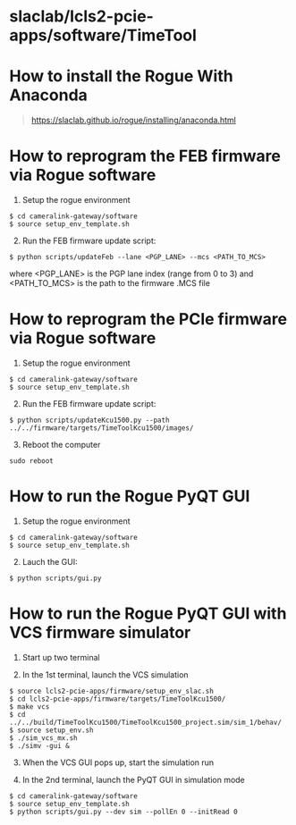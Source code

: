# slaclab/lcls2-pcie-apps/software/TimeTool

<!--- ######################################################## -->

# How to install the Rogue With Anaconda

> https://slaclab.github.io/rogue/installing/anaconda.html

<!--- ######################################################## -->

# How to reprogram the FEB firmware via Rogue software

1) Setup the rogue environment
```
$ cd cameralink-gateway/software
$ source setup_env_template.sh
```

2) Run the FEB firmware update script:
```
$ python scripts/updateFeb --lane <PGP_LANE> --mcs <PATH_TO_MCS>
```
where <PGP_LANE> is the PGP lane index (range from 0 to 3)
and <PATH_TO_MCS> is the path to the firmware .MCS file


<!--- ######################################################## -->

# How to reprogram the PCIe firmware via Rogue software

1) Setup the rogue environment
```
$ cd cameralink-gateway/software
$ source setup_env_template.sh
```

2) Run the FEB firmware update script:
```
$ python scripts/updateKcu1500.py --path ../../firmware/targets/TimeToolKcu1500/images/
```

3) Reboot the computer
```
sudo reboot
```

<!--- ######################################################## -->

# How to run the Rogue PyQT GUI

1) Setup the rogue environment
```
$ cd cameralink-gateway/software
$ source setup_env_template.sh
```

2) Lauch the GUI:
```
$ python scripts/gui.py
```

<!--- ######################################################## -->

# How to run the Rogue PyQT GUI with VCS firmware simulator

1) Start up two terminal

2) In the 1st terminal, launch the VCS simulation
```
$ source lcls2-pcie-apps/firmware/setup_env_slac.sh
$ cd lcls2-pcie-apps/firmware/targets/TimeToolKcu1500/
$ make vcs
$ cd ../../build/TimeToolKcu1500/TimeToolKcu1500_project.sim/sim_1/behav/
$ source setup_env.sh
$ ./sim_vcs_mx.sh
$ ./simv -gui &
```

3) When the VCS GUI pops up, start the simulation run

4) In the 2nd terminal, launch the PyQT GUI in simulation mode
```
$ cd cameralink-gateway/software
$ source setup_env_template.sh
$ python scripts/gui.py --dev sim --pollEn 0 --initRead 0
```

<!--- ######################################################## -->
